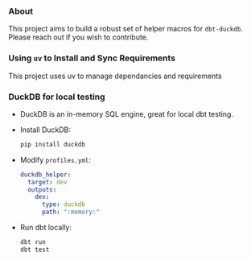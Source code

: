 
### About

This project aims to build a robust set of helper macros for `dbt-duckdb`. Please reach out if you wish to contribute.

### Using `uv` to Install and Sync Requirements

This project uses uv to manage dependancies and requirements

### **DuckDB for local testing**
   - DuckDB is an in-memory SQL engine, great for local dbt testing.
   - Install DuckDB:
   
     ```sh
     pip install duckdb
     ```
   
   - Modify `profiles.yml`:
   
     ```yaml
     duckdb_helper:
       target: dev
       outputs:
         dev:
           type: duckdb
           path: ":memory:"
     ```

   - Run dbt locally:

     ```sh
     dbt run
     dbt test
     ```
